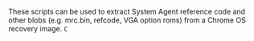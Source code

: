 These scripts can be used to extract System Agent reference code and
other blobs (e.g. mrc.bin, refcode, VGA option roms) from a Chrome OS
recovery image. `C`
